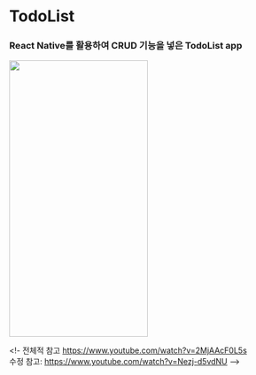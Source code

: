 # TodoList
### React Native를 활용하여 CRUD 기능을 넣은  TodoList app  
<img src ="https://user-images.githubusercontent.com/72978589/165893229-dae7bb4d-c1e9-45b8-83d1-74dddc1c9928.gif" width="250" height="500">

>  

<!-
전체적 참고 https://www.youtube.com/watch?v=2MjAAcF0L5s  
수정 참고: https://www.youtube.com/watch?v=Nezj-d5vdNU
-->

